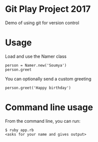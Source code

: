 # Git Play Project 2017

Demo of using git for version control

# Usage

Load and use the Namer class

```
person = Namer.new('Soumya')
person.greet
```

You can optionally send a custom greeting
```
person.greet('Happy birthday')
```

# Command line usage
From the command line, you can run:
```
$ ruby app.rb
<asks for your name and gives output>
```
